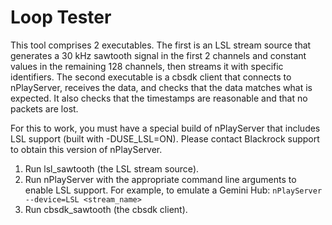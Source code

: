 # Loop Tester

This tool comprises 2 executables. The first is an LSL stream source that generates a 30 kHz sawtooth signal in the first 2 channels and constant values in the remaining 128 channels, then streams it with specific identifiers. The second executable is a cbsdk client that connects to nPlayServer, receives the data, and checks that the data matches what is expected. It also checks that the timestamps are reasonable and that no packets are lost.

For this to work, you must have a special build of nPlayServer that includes LSL support (built with -DUSE_LSL=ON). Please contact Blackrock support to obtain this version of nPlayServer.

1. Run lsl_sawtooth (the LSL stream source).
2. Run nPlayServer with the appropriate command line arguments to enable LSL support. For example, to emulate a Gemini Hub:
   `nPlayServer --device=LSL <stream_name>`
3. Run cbsdk_sawtooth (the cbsdk client).
